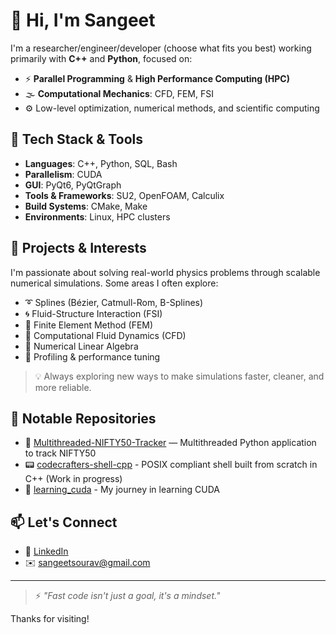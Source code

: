 # 👋 Hi, I'm Sangeet

I'm a researcher/engineer/developer (choose what fits you best) working primarily with **C++** and **Python**, focused on:

- ⚡️ **Parallel Programming** & **High Performance Computing (HPC)**
- 🌫️ **Computational Mechanics**: CFD, FEM, FSI
- ⚙️ Low-level optimization, numerical methods, and scientific computing

## 🔧 Tech Stack & Tools

- **Languages**: C++, Python, SQL, Bash
- **Parallelism**: CUDA
- **GUI**: PyQt6, PyQtGraph
- **Tools & Frameworks**: SU2, OpenFOAM, Calculix
- **Build Systems**: CMake, Make
- **Environments**: Linux, HPC clusters

## 📂 Projects & Interests

I'm passionate about solving real-world physics problems through scalable numerical simulations. Some areas I often explore:

- ➰ Splines (Bézier, Catmull-Rom, B-Splines)
- 🌀 Fluid-Structure Interaction (FSI)
- 🧱 Finite Element Method (FEM)
- 🌊 Computational Fluid Dynamics (CFD)
- 🧮 Numerical Linear Algebra
- 🔬 Profiling & performance tuning

> 💡 Always exploring new ways to make simulations faster, cleaner, and more reliable.

## 📂 Notable Repositories

- 🧪 [Multithreaded-NIFTY50-Tracker](https://github.com/sangeetsourav/Multithreaded-NIFTY50-Tracker/tree/main) — Multithreaded Python application to track NIFTY50
- 📟 [codecrafters-shell-cpp](https://github.com/sangeetsourav/codecrafters-shell-cpp) - POSIX compliant shell built from scratch in C++ (Work in progress)
- 🧮 [learning_cuda](https://github.com/sangeetsourav/learning_cuda) - My journey in learning CUDA

## 📫 Let's Connect

- 🧾 [LinkedIn](https://www.linkedin.com/in/sangeet-sunderroy/)
- ✉️ [sangeetsourav@gmail.com](mailto:sangeetsourav@gmail.com)

---

> ⚡ *"Fast code isn't just a goal, it's a mindset."*

Thanks for visiting!
